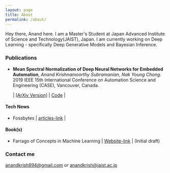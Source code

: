 ```yaml
---
layout: page
title: About
permalink: /about/
---
```

Hey there,
Anand here. I am a Master's Student at Japan Advanced Institute of Science and Technology(JAIST), Japan. I am currently working on Deep Learning - specifically Deep Generative Models and Bayesian Inference.

### Publications
- **Mean Spectral Normalization of Deep Neural Networks for Embedded Automation**, *Anand Krishnamoorthy Subramanian, Nak Young Chong*. 2019 IEEE 15th International Conference on Automation Science and Engineering (CASE), Vancouver, Canada.

  | [[ArXiv Version]](https://arxiv.org/abs/1907.04003) | [Code](https://github.com/AntixK/mean-spectral-norm) |
#### Tech News
- Fossbytes | [articles-link](https://fossbytes.com/author/krish-anand/) |
#### Book(s)
- Farrago of Concepts in Machine Learning | [Website-link](https://antixk.github.io/fcmlbook/) | (Initial draft)


### Contact me
[anandkrish894@gmail.com](mailto:anandkrish894@gmail.com) or [anandkrish@jaist.ac.jp](mailto:anandkrish@jaist.ac.jp)
